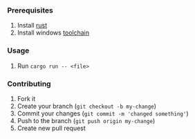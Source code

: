 ### Prerequisites
1. Install [rust](https://www.rust-lang.org/tools/install)
2. Install windows [toolchain](https://rust-lang.github.io/rustup/installation/windows.html)

### Usage
1. Run `cargo run -- <file>`

### Contributing
1. Fork it
2. Create your branch (`git checkout -b my-change`)
3. Commit your changes (`git commit -m 'changed something'`)
4. Push to the branch (`git push origin my-change`)
5. Create new pull request

